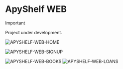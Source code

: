 # ApyShelf WEB

> [!IMPORTANT]  
> Project under development.

![APYSHELF-WEB-HOME](https://github.com/XRayBinary/assets/blob/main/APYSHELF-HOME.PNG?raw=true)

![APYSHELF-WEB-SIGNUP](https://github.com/XRayBinary/assets/blob/main/APYSHELF-SIGNUP.PNG?raw=true)

![APYSHELF-WEB-BOOKS](https://github.com/XRayBinary/assets/blob/main/APYSHELF-BOOKS.PNG?raw=true)
![APYSHELF-WEB-LOANS](https://github.com/XRayBinary/assets/blob/main/APYSHELF-LOANS.PNG?raw=true)
